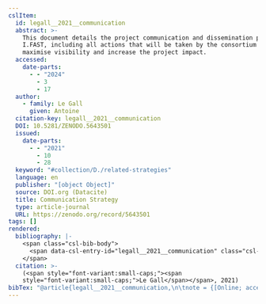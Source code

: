 ```yaml
---
cslItem:
  id: legall__2021__communication
  abstract: >-
    This document details the project communication and dissemination plan for
    I.FAST, including all actions that will be taken by the consortium to
    maximise visibility and increase the project impact.
  accessed:
    date-parts:
      - - "2024"
        - 3
        - 17
  author:
    - family: Le Gall
      given: Antoine
  citation-key: legall__2021__communication
  DOI: 10.5281/ZENODO.5643501
  issued:
    date-parts:
      - - "2021"
        - 10
        - 28
  keyword: "#collection/D./related-strategies"
  language: en
  publisher: "[object Object]"
  source: DOI.org (Datacite)
  title: Communication Strategy
  type: article-journal
  URL: https://zenodo.org/record/5643501
tags: []
rendered:
  bibliography: |-
    <span class="csl-bib-body">
      <span data-csl-entry-id="legall__2021__communication" class="csl-entry"><span class='author-bib'>Le Gall</span>. <span class='date-bib'>(2021)</span>. <span class='title'><b><i>Communication Strategy</i></b></span>. <span class='URL'><a href='https://doi.org/10.5281/ZENODO.5643501'>LINK</a></span></span>
    </span>
  citation: >-
    (<span style="font-variant:small-caps;"><span
    style="font-variant:small-caps;">Le Gall</span></span>, 2021)
bibTex: "@article{legall__2021__communication,\n\tnote = {[Online; accessed 2024-03-17]},\n\tauthor = {Le Gall, Antoine},\n\tdoi = {10.5281/ZENODO.5643501},\n\tyear = {2021},\n\tmonth = {oct 28},\n\tpublisher = {[object Object]},\n\ttitle = {Communication {Strategy}},\n\turl = {https://zenodo.org/record/5643501},\n}\n\n"
---
```

